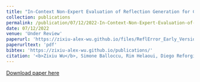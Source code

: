```yaml
---
title: "In-Context Non-Expert Evaluation of Reflection Generation for Counselling Conversations: A First Study"
collection: publications
permalink: /publication/07/12/2022-In-Context-Non-Expert-Evaluation-of-Reflection-Generation-for-Counselling-Conversations-A-First-Study
date: 07/12/2022
venue: 'Under Review'
paperurl: 'https://zixiu-alex-wu.github.io/files/ReflError_Early_Version.pdf'
paperurltext: 'pdf'
bibtex: 'https://zixiu-alex-wu.github.io/publications/'
citation: '<b>Zixiu Wu</b>, Simone Balloccu, Rim Helaoui, Diego Reforgiato Recupero, Daniele Riboni. In-Context Non-Expert Evaluation of Reflection Generation for Counselling Conversations: A First Study. In <i>Under Review</i>, 2022.'
---
```


<a href='https://zixiu-alex-wu.github.io/files/ReflError_Early_Version.pdf'>Download paper here</a>
